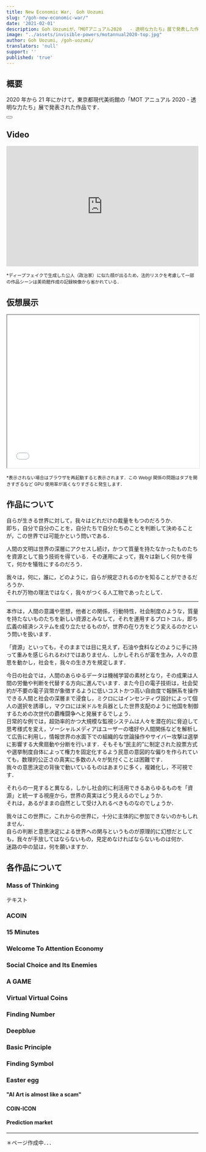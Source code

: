 ```yaml
---
title: New Economic War,　Goh Uozumi
slug: "/goh-new-economic-war/"
date: '2021-02-01'
description: Goh Uozumiが，「MOTアニュアル2020   - 透明な力たち」展で発表した作品の《New Economic War》について
image: "../assets/invisible-powers/motannual2020-top.jpg"
author: Goh Uozumi, /goh-uozumi/
translators: 'null'
support: ''
published: 'true'
---
```


<gallery foldername="goh-uozumi/neweconomicwar-2020/fullview/" head></gallery>

<!-- <Image filename="goh-uozumi/neweconomicwar-2020/overview.jpg" alt="New Economic War" large /> -->

<!-- ![The catalog of MOT Annual 2020 - Invisible Powers](../assets/goh-uozumi/neweconomicwar-2020/1614301021311.jpg) -->

## 概要

2020 年から 21 年にかけて，東京都現代美術館の「MOT アニュアル 2020 - 透明な力たち」展で発表された作品です．

<button url="https://mot-commons.org/invisible-powers/" text="展覧会のページはこちら"></button>

## Video

<iframe width="100%" height="315" src="https://www.youtube.com/embed/TquvVtl6RJw" title="YouTube video player" frameborder="0" allow="accelerometer; autoplay; clipboard-write; encrypted-media; gyroscope; picture-in-picture" allowfullscreen="" style="margin-bottom:0px" class="width-large video"></iframe>

<small classname="caption-center">*ディープフェイクで生成した公人（政治家）に似た顔が出るため，法的リスクを考慮して一部の作品シーンは美術館作成の記録映像から省かれている．</small>

## 仮想展示

<iframe src="/spatial-media/invisible-powers/goh-uozumi/index.html" title="Virtual Tour" width="100%" height="400px" classname="width-large spatial" style="margin-bottom:0px"></iframe>

<small classname="caption-center">*表示されない場合はブラウザを再起動すると表示されます．この Webgl 関係の問題はタブを開きすぎるなど GPU 使用率が高くなりすぎると発生します．</small>

## 作品について

自らが生きる世界に対して，我々はどれだけの裁量をもつのだろうか．<br> 即ち，自分で自分のことを，自分たちで自分たちのことを判断して決めることが，この世界では可能かという問いである．

人間の文明は世界の深層にアクセスし続け，かつて質量を持たなかったものたちを資源として扱う技術を得ている．その運用によって，我々は新しく何かを得て，何かを犠牲にするのだろう．

我々は，何に，誰に，どのように，自らが規定されるのかを知ることができるだろうか．<br> それが万物の理法ではなく，我々がつくる人工物であったとして．

---

本作は，人間の意識や思想，他者との関係，行動特性，社会制度のような，質量を持たないものたちを新しい資源とみなして，それを運用するプロトコル，即ち広義の経済システムを成り立たせるものが，世界の在り方をどう変えるのかという問いを扱います．

「資源」といっても，そのままでは目に見えず，石油や食料などのように手に持って重みを感じられるわけではありません．しかしそれらが富を生み，人々の意思を動かし，社会を，我々の生き方を規定します．

今日の社会では，人間のあらゆるデータは機械学習の素材となり，その成果は人間の労働や判断を代替する方向に進んでいます．また今日の電子技術は，社会契約が不要の電子貨幣が象徴するように低いコストかつ高い自由度で報酬系を操作できる人間と社会の深層まで浸食し，ミクロにはインセンティヴ設計によって個人の選択を誘導し，マクロには米ドルを兵器とした世界支配のように他国を制御するための次世代の覇権闘争へと発展するでしょう．<br> 日常的な例では，超効率的かつ大規模な監視システムは人々を潜在的に脅迫して思考様式を変え，ソーシャルメディアはユーザーの嗜好や人間関係などを解析して広告に利用し，情報世界の水面下での組織的な世論操作やサイバー攻撃は選挙に影響する大衆扇動や分断を行います．そもそも“民主的”に制定された投票方式や選挙制度自体によって権力を固定化するよう民意の意図的な偏りを作られていても，数理的公正さの真実に多数の人々が気付くことは困難です．<br> 我々の意思決定の背後で動いているものはあまりに多く，複雑化し，不可視です．

それらの一見すると異なる，しかし社会的に利活用できるあらゆるものを「資源」と統一する視座から，世界の真実はどう見えるのでしょうか．<br> それは，あるがままの自然として受け入れるべきものなのでしょうか．

我々はこの世界に，これからの世界に，十分に主体的に参加できないのかもしれません．<br> 自らの判断と意思決定による世界への関与というものが原理的に幻想だとしても，我々が手放してはならないもの，見定めなければならないものは何か．<br> 迷路の中の鼠は，何を願いますか．

## 各作品について

### Mass of Thinking

<gallery foldername="goh-uozumi/neweconomicwar-2020/mass" head></gallery>

テキスト

### ACOIN

<gallery foldername="goh-uozumi/neweconomicwar-2020/acoin" head></gallery>

### 15 Minutes

<gallery foldername="goh-uozumi/neweconomicwar-2020/15min" head></gallery>

### Welcome To Attention Economy

<gallery foldername="goh-uozumi/neweconomicwar-2020/w-attention" head></gallery>

### Social Choice and Its Enemies

<gallery foldername="goh-uozumi/neweconomicwar-2020/socialchoice" head></gallery>

### A GAME

<gallery foldername="goh-uozumi/neweconomicwar-2020/agame" head></gallery>

### Virtual Virtual Coins

<gallery foldername="goh-uozumi/neweconomicwar-2020/vvcoins" head></gallery>

### Finding Number

<gallery foldername="goh-uozumi/neweconomicwar-2020/f-number" head></gallery>

### Deepblue

<gallery foldername="goh-uozumi/neweconomicwar-2020/deepblue" head></gallery>

### Basic Principle

<gallery foldername="goh-uozumi/neweconomicwar-2020/b-principle" head></gallery>

### Finding Symbol

<gallery foldername="goh-uozumi/neweconomicwar-2020/f-symbol" head></gallery>

### Easter egg

<gallery foldername="goh-uozumi/neweconomicwar-2020/easteregg" head></gallery>

#### "AI Art is almost like a scam"

#### COIN-ICON

#### Prediction market

---

＊ページ作成中．．．
